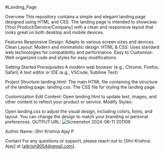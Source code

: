 #Landing_Page

Overview
This repository contains a simple and elegant landing page designed using HTML and CSS. The landing page is intended to showcase [Your Product/Service/Company] with a clean and responsive layout that looks great on both desktop and mobile devices.

Features
Responsive Design: Adapts to various screen sizes and devices.
Clean Layout: Modern and minimalistic design.
HTML & CSS: Uses standard web technologies for compatibility and performance.
Easy to Customize: Well-organized code and styles for easy modifications.

Getting Started
Prerequisites
A modern web browser (e.g., Chrome, Firefox, Safari)
A text editor or IDE (e.g., VSCode, Sublime Text)

Project Structure
landing.html: The main HTML file containing the structure of the landing page.
landing.css: The CSS file for styling the landing page.

Customization
Edit Content:
Open landing.html to update text, images, and other content to reflect your product or service.
Modify Styles:

Open landing.css to adjust the visual design, including colors, fonts, and layout. You can change the design to match your branding or personal preferences.
OUTPUT:URL:
![Screenshot 2024-08-11 201109](https://github.com/user-attachments/assets/54d6989e-c7e9-4471-bfe3-fd926d1bd091)

Author Name:-Shri Krishna Ajay P

Contact
For any questions or support, please reach out to [Shri Krishna Ajay] at [ajkrish9054@gmail.com].
